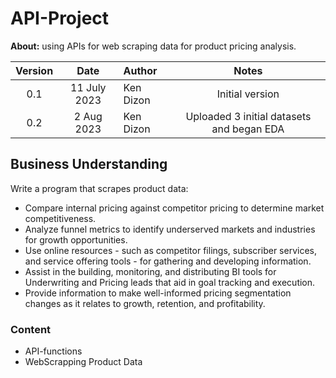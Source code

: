 # API-Project
**About:** using APIs for web scraping data for product pricing analysis.

Version  | Date | Author | Notes |
:-------:|:----:|:-------|:-----:|
0.1 |11 July 2023| Ken Dizon | Initial version
0.2 |2 Aug 2023| Ken Dizon | Uploaded 3 initial datasets and began EDA

## Business Understanding
Write a program that scrapes product data:
- Compare internal pricing against competitor pricing to determine market competitiveness.
- Analyze funnel metrics to identify underserved markets and industries for growth opportunities.
- Use online resources - such as competitor filings, subscriber services, and service offering tools - for gathering and developing information.
- Assist in the building, monitoring, and distributing BI tools for Underwriting and Pricing leads that aid in goal tracking and execution.
- Provide information to make well-informed pricing segmentation changes as it relates to growth, retention, and profitability.

### Content
- API-functions
- WebScrapping Product Data
